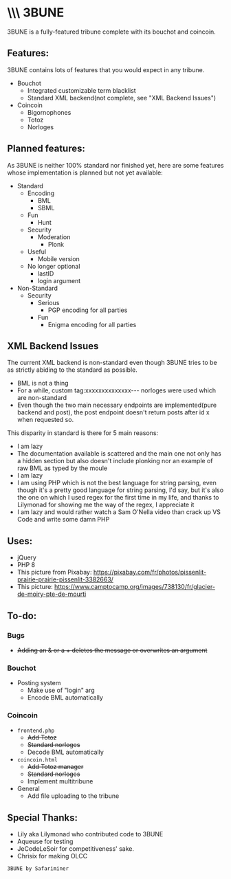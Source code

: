 # \\\\\ 3BUNE
3BUNE is a fully-featured tribune complete with its bouchot and coincoin.

## Features:
3BUNE contains lots of features that you would expect in any tribune.
- Bouchot
    - Integrated customizable term blacklist
    - Standard XML backend(not complete, see "XML Backend Issues")
- Coincoin
    - Bigornophones
    - Totoz
    - Norloges

## Planned features:
As 3BUNE is neither 100% standard nor finished yet, here are some features whose implementation is planned but not yet available:
- Standard
    - Encoding
        - BML
        - SBML
    - Fun
        - Hunt
    - Security
        - Moderation
            - Plonk
    - Useful
        - Mobile version
    - No longer optional
        - lastID
        - login argument
- Non-Standard
    - Security
        - Serious
            - PGP encoding for all parties
        - Fun
            - Enigma encoding for all parties

## XML Backend Issues
The current XML backend is non-standard even though 3BUNE tries to be as strictly abiding to the standard as possible.
- BML is not a thing
- For a while, custom tag:xxxxxxxxxxxxxx--- norloges were used which are non-standard
- Even though the two main necessary endpoints are implemented(pure backend and post), the post endpoint doesn't return posts after id x when requested so.

This disparity in standard is there for 5 main reasons:
- I am lazy
- The documentation available is scattered and the main one not only has a hidden section but also doesn't include plonking nor an example of raw BML as typed by the moule
- I am lazy
- I am using PHP which is not the best language for string parsing, even though it's a pretty good language for string parsing, I'd say, but it's also the one on which I used regex for the first time in my life, and thanks to Lilymonad for showing me the way of the regex, I appreciate it
- I am lazy and would rather watch a Sam O'Nella video than crack up VS Code and write some damn PHP

## Uses:
- jQuery
- PHP 8
- This picture from Pixabay: https://pixabay.com/fr/photos/pissenlit-prairie-prairie-pissenlit-3382663/
- This picture: https://www.camptocamp.org/images/738130/fr/glacier-de-moiry-pte-de-mourti

## To-do:
### Bugs
- ~~Adding an & or a + deletes the message or overwrites an argument~~
### Bouchot
- Posting system
    - Make use of "login" arg
    - Encode BML automatically
### Coincoin
- ```frontend.php```
    - ~~Add Totoz~~
    - ~~Standard norloges~~
    - Decode BML automatically
- ```coincoin.html```
    - ~~Add Totoz manager~~ 
    - ~~Standard norloges~~
    - Implement multitribune
- General
    - Add file uploading to the tribune

## Special Thanks:
- Lily aka Lilymonad who contributed code to 3BUNE
- Aqueuse for testing
- JeCodeLeSoir for competitiveness' sake.
- Chrisix for making OLCC

```3BUNE by Safariminer```